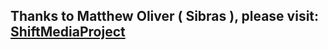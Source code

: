 ## Thanks to Matthew Oliver ( Sibras ), please visit: [ShiftMediaProject](https://github.com/ShiftMediaProject)
